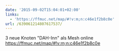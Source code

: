 ```yaml
---
date: '2015-09-02T15:04:01+02:00'
links:
  - 'https://ffmuc.net/map/#!v:m;n:c46e1f2b8c0e'
url: /639061214807617537/
---
```

3 neue Knoten "DAH-Inn" als Mesh online https://ffmuc.net/map/#!v:m;n:c46e1f2b8c0e
